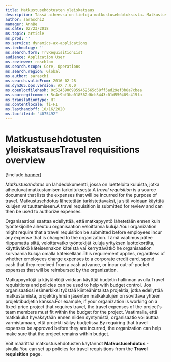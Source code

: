 ```yaml
---
title: Matkustusehdotusten yleiskatsaus
description: Tässä aiheessa on tietoja matkustusehdotuksista. Matkustusehdotuksessa on asiakirjoja kuluista, jotka aiheutuvat matkustamisen tarkoituksesta.
author: saraschi2
manager: AnnBe
ms.date: 02/23/2018
ms.topic: article
ms.prod: ''
ms.service: dynamics-ax-applications
ms.technology: ''
ms.search.form: TrvRequisitionList
audience: Application User
ms.reviewer: roschlom
ms.search.scope: Core, Operations
ms.search.region: Global
ms.author: saraschi
ms.search.validFrom: 2016-02-28
ms.dyn365.ops.version: AX 7.0.0
ms.openlocfilehash: 0c52459069859452565d58ff5ad29ef3b8a7cbea
ms.sourcegitcommit: 5c4c9bf3ba018562d6cb3443c01d550489c415fa
ms.translationtype: HT
ms.contentlocale: fi-FI
ms.lasthandoff: 10/16/2020
ms.locfileid: "4075492"
---
```

# <a name="travel-requisitions-overview"></a><span data-ttu-id="e00c7-104">Matkustusehdotusten yleiskatsaus</span><span class="sxs-lookup"><span data-stu-id="e00c7-104">Travel requisitions overview</span></span>

[!include [banner](../includes/banner.md)]

<span data-ttu-id="e00c7-105">*Matkustusehdotus* on lähdedokumentti, jossa on luetteloita kuluista, jotka aiheutuvat matkustamisen tarkoituksesta.</span><span class="sxs-lookup"><span data-stu-id="e00c7-105">A *travel requisition* is a source document that lists the expenses that will be incurred for the purpose of travel.</span></span> <span data-ttu-id="e00c7-106">Matkustusehdotus lähetetään tarkistettavaksi, ja sitä voidaan käyttää kulujen valtuuttamiseen.</span><span class="sxs-lookup"><span data-stu-id="e00c7-106">A travel requisition is submitted for review and can then be used to authorize expenses.</span></span>

<span data-ttu-id="e00c7-107">Organisaatiosi saattaa edellyttää, että matkapyyntö lähetetään ennen kuin työntekijöille aiheutuu organisaation veloittamia kuluja.</span><span class="sxs-lookup"><span data-stu-id="e00c7-107">Your organization might require that a travel requisition be submitted before employees incur any expense that is charged to the organization.</span></span> <span data-ttu-id="e00c7-108">Tämä vaatimus pätee riippumatta siitä, veloittavatko työntekijät kuluja yrityksen luottokortilta, käyttävätkö käteisennakon käteistä vai kerryttävätkö he organisaation korvaamia kuluja omalla käteisellään.</span><span class="sxs-lookup"><span data-stu-id="e00c7-108">This requirement applies, regardless of whether employees charge expenses to a corporate credit card, spend cash that they received from a cash advance, or incur out-of-pocket expenses that will be reimbursed by the organization.</span></span>

<span data-ttu-id="e00c7-109">Matkapyyntöjä ja käytäntöjä voidaan käyttää budjetin hallinnan avulla.</span><span class="sxs-lookup"><span data-stu-id="e00c7-109">Travel requisitions and policies can be used to help with budget control.</span></span> <span data-ttu-id="e00c7-110">Jos organisaatiosi esimerkiksi työstää kiinteähintaista projektia, jotka edellyttää matkustamista, projektiryhmän jäsenten matkakulujen on sovittava yhteen projektibudjetin kanssa.</span><span class="sxs-lookup"><span data-stu-id="e00c7-110">For example, if your organization is working on a fixed-price project that requires travel, the travel expenses of the project's team members must fit within the budget for the project.</span></span> <span data-ttu-id="e00c7-111">Vaatimalla, että matkakulut hyväksytään ennen niiden syntymistä, organisaatio voi auttaa varmistamaan, että projekti säilyy budjetissa.</span><span class="sxs-lookup"><span data-stu-id="e00c7-111">By requiring that travel expenses be approved before they are incurred, the organization can help make sure that the project remains within budget.</span></span>

<span data-ttu-id="e00c7-112">Voit määrittää matkustusehdotusten käytännöt **Matkustusehdotus** -sivulla.</span><span class="sxs-lookup"><span data-stu-id="e00c7-112">You can set up policies for travel requisitions from the **Travel requisition** page.</span></span>
